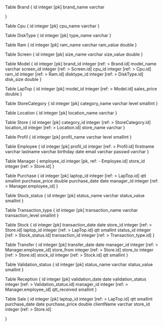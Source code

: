 



Table Brand {
  id integer [pk]
  brand_name varchar 

}

Table Cpu {
  id integer [pk]
  cpu_name varchar
}

Table DiskType {
  id integer [pk]
  type_name varchar
}

Table Ram {
  id integer [pk]
  ram_name varchar
  ram_value double
}

Table Screen {
  id integer [pk]
  size_name varchar
  size_value double
}


Table Model {
  id integer [pk]
  brand_id integer [ref: > Brand.id]
  model_name varchar
  screen_id integer [ref: > Screen.id]
  cpu_id integer [ref: > Cpu.id]
  ram_id integer [ref: > Ram.id]
  disktype_id integer [ref: > DiskType.id]
  disk_size double
}

Table LapTop {
  id integer [pk]
  model_id integer [ref: > Model.id]
  sales_price double
}

Table StoreCategory {
  id integer [pk]
  category_name varchar
  level smallint
}

Table Location {
  id integer [pk]
  location_name varchar
}

Table Store {
  id integer [pk]
  category_id integer [ref: > StoreCategory.id]
  location_id integer [ref: > Location.id]
  store_name varchar
}

Table Profil {
  id integer [pk]
  profil_name varchar
  level smallint
}

Table Employee {
  id integer [pk]
  profil_id integer [ref: > Profil.id]
  firstname varchar
  lastname varchar
  birthday date
  email varchar
  passwd varchar
}

Table Manager {
  employee_id integer [pk, ref: - Employee.id]
  store_id integer [ref: > Store.id]
}

Table Purchase {
  id integer [pk]
  laptop_id integer [ref: > LapTop.id]
  qtt smallint
  purchase_price double
  purchase_date date
  manager_id integer [ref: > Manager.employee_id]
}

Table Stock_status {
  id integer [pk]
  status_name varchar
  status_value smallint
}

Table Transaction_type {
  id integer [pk]
  transaction_name varchar
  transaction_level smallint
}

Table Stock {
  id integer [pk]
  transaction_date date
  store_id integer [ref: > Store.id]
  laptop_id integer [ref: > LapTop.id]
  qtt smallint
  status_id integer [ref: > Stock_status.id]
  transaction_id integer [ref: > Transaction_type.id]
}

Table Transfer {
  id integer [pk]
  transfer_date date
  manager_id integer [ref: > Manager.employee_id]
  store_from integer [ref: > Store.id]
  store_to integer [ref: > Store.id]
  stock_id integer [ref: > Stock.id]
  qtt smallint 
}

Table Validation_status {
  id integer [pk]
  status_name varchar
  status_value smallint
}

Table Reception {
  id integer [pk]
  validation_date date
  validation_status integer [ref: > Validation_status.id]
  manager_id integer [ref: > Manager.employee_id]
  qtt_received smallint
}

Table Sale {
  id integer [pk]
  laptop_id integer [ref: > LapTop.id]
  qtt smallint
  purchase_date date
  purchase_price double
  clientName varchar
  store_id integer [ref: > Store.id]

}
